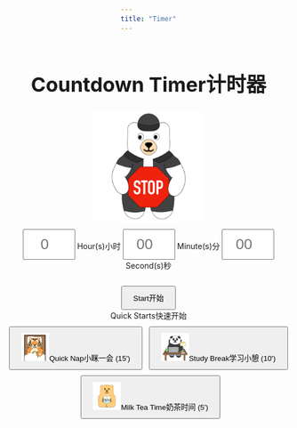 ```yaml
---
title: "Timer"
---
```


<style>
    body {
        /* font-family: Times New Roman, sans-serif; */
        display: flex;
        flex-direction: column;
        align-items: center;
        /* justify-content: center; */
        height: 100vh;
    }
    input {
        padding: 10px;
        font-size: 20pt;
        margin-top: 10px;
        width: 70px;
        text-align: center;
    }
    button {
        padding: 10px 20px;
        margin-top: 10px;
    }
    h1 {
        font-size: 36px;
    }
    #countdown-timer {
        font-size: 48px;
        color: var(--text-color);
        margin-top: 20px;
    }
    #controls {
        display: none;
    }
</style>

<audio id="alarm">
  <source src="sound.mp3" type="audio/mpeg">
</audio>

# <span class="eng">Countdown Timer</span><span class="chn">计时器</span>

<div style = "text-align: center">
<div id="stopped">
    <img src="stop.gif" style="width: 200px; height: 200px;">
</div>
<div id="progress" style="display: none;">
    <img src="begin.gif" style="width: 200px; height: 200px;">
</div>
<div id="inputForm">
    <input type="number" id="hoursInput" placeholder="0" min="0"> <span class="eng">Hour(s)</span><span class="chn">小时</span> 
    <input type="number" id="minutesInput" placeholder="00" min="0" max="59"> <span class="eng">Minute(s)</span><span class="chn">分</span> 
    <input type="number" id="secondsInput" placeholder="00" min="0" max="59"> <span class="eng">Second(s)</span><span class="chn">秒</span><br><br>
    <div style="text-align: center;">
        <button id="startButton"><span class="eng">Start</span><span class="chn">开始</span></button>
        <br>
        <span class="eng">Quick Starts</span><span class="chn">快速开始</span><br>
        <button id="quickNap"><img src="quick-nap.gif" style="width: 50px; height: 50px;" /><span class="eng">Quick Nap</span><span class="chn">小眯一会</span> (15')</button> &nbsp;
        <button id="studyBreak"><img src="study-break.gif" style="width: 50px; height: 50px;" /><span class="eng">Study Break</span><span class="chn">学习小憩</span> (10')</button> &nbsp;
        <button id="milkTea"><img src="milk-tea.gif" style="width: 50px; height: 50px;" /><span class="eng">Milk Tea Time</span><span class="chn">奶茶时间</span> (5')</button>
    </div>
    <div style="text-align: center; font-size: 10px;">
    </div>
</div>
<div id="controls">
    <button id="pauseResumeButton"><span class="eng">Pause</span><span class="chn">暂停</span></button>
    <button id="stopButton"><span class="eng">Stop</span><span class="chn">停止</span></button>
</div>
<div id="countdown-timer" style="display: none">00:00:00</div>
<div id="additions" style="display: none">
    <button id="add30sButton"><span class="eng">Add 30s</span><span class="chn">加30秒</span></button> &nbsp;
    <button id="add1mButton"><span class="eng">Add 1m</span><span class="chn">加1分钟</span></button> &nbsp;
    <button id="add5mButton"><span class="eng">Add 5m</span><span class="chn">加5分钟</span></button>
</div>
</div>

<script type="module" src="timer.js"></script>